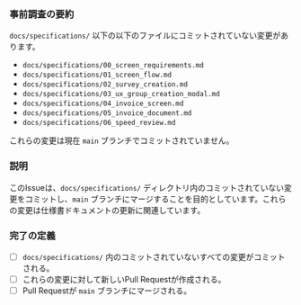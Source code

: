 ### 事前調査の要約
`docs/specifications/` 以下の以下のファイルにコミットされていない変更があります。
- `docs/specifications/00_screen_requirements.md`
- `docs/specifications/01_screen_flow.md`
- `docs/specifications/02_survey_creation.md`
- `docs/specifications/03_ux_group_creation_modal.md`
- `docs/specifications/04_invoice_screen.md`
- `docs/specifications/05_invoice_document.md`
- `docs/specifications/06_speed_review.md`

これらの変更は現在 `main` ブランチでコミットされていません。

### 説明
このIssueは、`docs/specifications/` ディレクトリ内のコミットされていない変更をコミットし、`main` ブランチにマージすることを目的としています。これらの変更は仕様書ドキュメントの更新に関連しています。

### 完了の定義
- [ ] `docs/specifications/` 内のコミットされていないすべての変更がコミットされる。
- [ ] これらの変更に対して新しいPull Requestが作成される。
- [ ] Pull Requestが `main` ブランチにマージされる。

